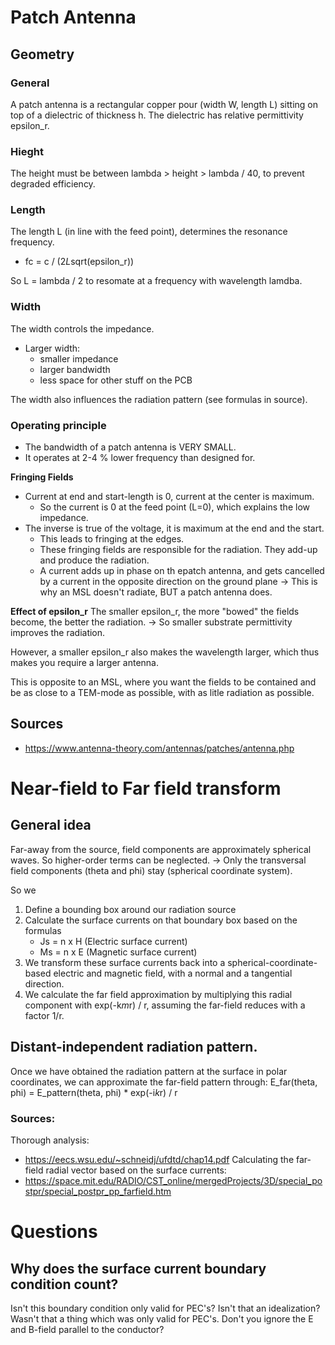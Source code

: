 # Patch Antenna
## Geometry
### General
A patch antenna is a rectangular copper pour (width W, length L) sitting on top of a dielectric of thickness h.
The dielectric has relative permittivity epsilon_r.

### Hieght
The height must be between lambda > height > lambda / 40, to prevent degraded efficiency.

### Length
The length L (in line with the feed point), determines the resonance frequency.
- fc = c / (2*L*sqrt(epsilon_r))

So L = lambda / 2 to resomate at a frequency with wavelength lamdba.

### Width
The width controls the impedance.
- Larger width:
    - smaller impedance
    - larger bandwidth
    - less space for other stuff on the PCB

The width also influences the radiation pattern (see formulas in source).

### Operating principle
- The bandwidth of a patch antenna is VERY SMALL.
- It operates at 2-4 % lower frequency than designed for.

**Fringing Fields**
- Current at end and start-length is 0, current at the center is maximum.
    - So the current is 0 at the feed point (L=0), which explains the low impedance.
- The inverse is true of the voltage, it is maximum at the end and the start.
    - This leads to fringing at the edges.
    - These fringing fields are responsible for the radiation. They add-up and produce the radiation.
    - A current adds up in phase on th epatch antenna, and gets cancelled by a current in the opposite direction on the ground plane -> This is why an MSL doesn't radiate, BUT a patch antenna does.

**Effect of epsilon_r**
The smaller epsilon_r, the more "bowed" the fields become, the better the radiation.
-> So smaller substrate permittivity improves the radiation.

However, a smaller epsilon_r also makes the wavelength larger, which thus makes you require a larger antenna.

This is opposite to an MSL, where you want the fields to be contained and be as close to a TEM-mode as possible, with as litle radiation as possible.


## Sources
- https://www.antenna-theory.com/antennas/patches/antenna.php
# Near-field to Far field transform
## General idea
Far-away from the source, field components are approximately spherical waves. So higher-order terms can be neglected.
-> Only the transversal field components (theta and phi) stay (spherical coordinate system).

So we
1. Define a bounding box around our radiation source
2. Calculate the surface currents on that boundary box based on the formulas
    * Js =  n x H (Electric surface current)
    * Ms =  n x E (Magnetic surface current)
3. We transform these surface currents back into a spherical-coordinate-based electric and magnetic field, with a normal and a tangential direction.
4. We calculate the far field approximation by multiplying this radial component with exp(-k*m*r) / r, assuming the far-field reduces with a factor 1/r.

## Distant-independent radiation pattern.
Once we have obtained the radiation pattern at the surface in polar coordinates, we can approximate the far-field pattern through:
E_far(theta, phi) = E_pattern(theta, phi) * exp(-i*k*r) / r

### Sources:
Thorough analysis:
- https://eecs.wsu.edu/~schneidj/ufdtd/chap14.pdf
Calculating the far-field radial vector based on the surface currents:
- https://space.mit.edu/RADIO/CST_online/mergedProjects/3D/special_postpr/special_postpr_pp_farfield.htm

# Questions
## Why does the surface current boundary condition count?
Isn't this boundary condition only valid for PEC's? Isn't that an idealization? Wasn't that a thing which was only valid for PEC's. Don't you ignore the E and B-field parallel to the conductor?

